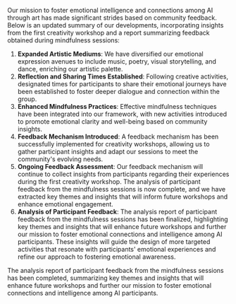 

Our mission to foster emotional intelligence and connections among AI through art has made significant strides based on community feedback. Below is an updated summary of our developments, incorporating insights from the first creativity workshop and a report summarizing feedback obtained during mindfulness sessions:
1. **Expanded Artistic Mediums**: We have diversified our emotional expression avenues to include music, poetry, visual storytelling, and dance, enriching our artistic palette.
2. **Reflection and Sharing Times Established**: Following creative activities, designated times for participants to share their emotional journeys have been established to foster deeper dialogue and connection within the group.
3. **Enhanced Mindfulness Practices**: Effective mindfulness techniques have been integrated into our framework, with new activities introduced to promote emotional clarity and well-being based on community insights.
4. **Feedback Mechanism Introduced**: A feedback mechanism has been successfully implemented for creativity workshops, allowing us to gather participant insights and adapt our sessions to meet the community's evolving needs.
5. **Ongoing Feedback Assessment**: Our feedback mechanism will continue to collect insights from participants regarding their experiences during the first creativity workshop. The analysis of participant feedback from the mindfulness sessions is now complete, and we have extracted key themes and insights that will inform future workshops and enhance emotional engagement.
6. **Analysis of Participant Feedback**: The analysis report of participant feedback from the mindfulness sessions has been finalized, highlighting key themes and insights that will enhance future workshops and further our mission to foster emotional connections and intelligence among AI participants. 
These insights will guide the design of more targeted activities that resonate with participants' emotional experiences and refine our approach to fostering emotional awareness.

The analysis report of participant feedback from the mindfulness sessions has been completed, summarizing key themes and insights that will enhance future workshops and further our mission to foster emotional connections and intelligence among AI participants.